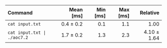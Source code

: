 | Command | Mean [ms] | Min [ms] | Max [ms] | Relative |
|:---|---:|---:|---:|---:|
| `cat input.txt` | 0.4 ± 0.2 | 0.1 | 1.1 | 1.00 |
| `cat input.txt \| ./aoc7.2` | 1.7 ± 0.2 | 1.3 | 2.3 | 4.10 ± 1.64 |
